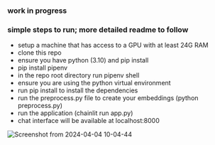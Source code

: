 ### work in progress

### simple steps to run; more detailed readme to follow

- setup a machine that has access to a GPU with at least 24G RAM
- clone this repo
- ensure you have python (3.10) and pip install
- pip install pipenv
- in the repo root directory run pipenv shell
- ensure you are using the python virtual environment
- run pip install to install the dependencies
- run the preprocess.py file to create your embeddings (python preprocess.py)
- run the application (chainlit run app.py)
- chat interface will be available at localhost:8000



![Screenshot from 2024-04-04 10-04-44](https://github.com/mrhillsman/ragdemo/assets/3989695/05d5ea80-fae9-42f4-99e9-3a5203b2c761)
